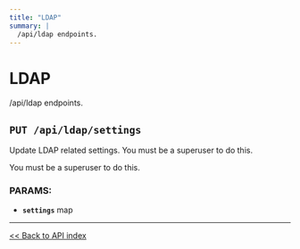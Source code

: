 ```yaml
---
title: "LDAP"
summary: |
  /api/ldap endpoints.
---
```


# LDAP

/api/ldap endpoints.

## `PUT /api/ldap/settings`

Update LDAP related settings. You must be a superuser to do this.

You must be a superuser to do this.

### PARAMS:

*  **`settings`** map

---

[<< Back to API index](../api-documentation.md)